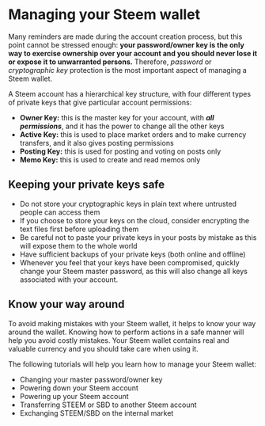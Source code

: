 # Managing your Steem wallet

Many reminders are made during the account creation process, but this point cannot be stressed enough: **your password/owner key is the only way to exercise ownership over your account and you should never lose it or expose it to unwarranted persons.** Therefore, *password* or *cryptographic key* protection is the most important aspect of managing a Steem wallet.

A Steem account has a hierarchical key structure, with four different types of private keys that give particular account permissions:

- **Owner Key:** this is the master key for your account, with ***all permissions***, and it has the power to change all the other keys
- **Active Key:** this is used to place market orders and to make currency transfers, and it also gives posting permissions
- **Posting Key:** this is used for posting and voting on posts only
- **Memo Key:** this is used to create and read memos only

## Keeping your private keys safe

- Do not store your cryptographic keys in plain text where untrusted people can access them
- If you choose to store your keys on the cloud, consider encrypting the text files first before uploading them
- Be careful not to paste your private keys in your posts by mistake as this will expose them to the whole world
- Have sufficient backups of your private keys (both online and offline)
- Whenever you feel that your keys have been compromised, quickly change your Steem master password, as this will also change all keys associated with your account.

## Know your way around

To avoid making mistakes with your Steem wallet, it helps to know your way around the wallet. Knowing how to perform actions in a safe manner will help you avoid costly mistakes. Your Steem wallet contains real and valuable currency and you should take care when using it.

The following tutorials will help you learn how to manage your Steem wallet:

- Changing your master password/owner key
- Powering down your Steem account
- Powering up your Steem account
- Transferring STEEM or SBD to another Steem account
- Exchanging STEEM/SBD on the internal market
